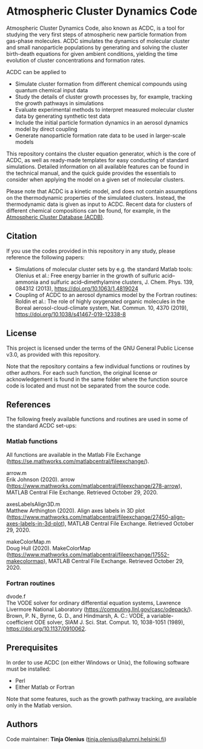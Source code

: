 # Atmospheric Cluster Dynamics Code

Atmospheric Cluster Dynamics Code, also known as ACDC, is a tool for studying the very first steps of atmospheric new particle formation from gas-phase molecules. ACDC simulates the dynamics of molecular cluster and small nanoparticle populations by generating and solving the cluster birth-death equations for given ambient conditions, yielding the time evolution of cluster concentrations and formation rates.

ACDC can be applied to

* Simulate cluster formation from different chemical compounds using quantum chemical input data
* Study the details of cluster growth processes by, for example, tracking the growth pathways in simulations
* Evaluate experimental methods to interpret measured molecular cluster data by generating synthetic test data
* Include the initial particle formation dynamics in an aerosol dynamics model by direct coupling
* Generate nanoparticle formation rate data to be used in larger-scale models

This repository contains the cluster equation generator, which is the core of ACDC, as well as ready-made templates for easy conducting of standard simulations. Detailed information on all available features can be found in the technical manual, and the quick guide provides the essentials to consider when applying the model on a given set of molecular clusters.

Please note that ACDC is a kinetic model, and does not contain assumptions on the thermodynamic properties of the simulated clusters. Instead, the thermodynamic data is given as input to ACDC. Recent data for clusters of different chemical compositions can be found, for example, in the [Atmospheric Cluster Database (ACDB)](https://github.com/elmjonas/ACDB).

## Citation

If you use the codes provided in this repository in any study, please reference the following papers:

* Simulations of molecular cluster sets by e.g. the standard Matlab tools: Olenius et al.: Free energy barrier in the growth of sulfuric acid–ammonia and sulfuric acid–dimethylamine clusters, J. Chem. Phys. 139, 084312 (2013), https://doi.org/10.1063/1.4819024
* Coupling of ACDC to an aerosol dynamics model by the Fortran routines: Roldin et al.: The role of highly oxygenated organic molecules in the Boreal aerosol-cloud-climate system, Nat. Commun. 10, 4370 (2019), https://doi.org/10.1038/s41467-019-12338-8

## License

This project is licensed under the terms of the GNU General Public License v3.0, as provided with this repository.

Note that the repository contains a few individual functions or routines by other authors. For each such function, the original license or acknowledgement is found in the same folder where the function source code is located and must not be separated from the source code.

## References

The following freely available functions and routines are used in some of the standard ACDC set-ups:

### Matlab functions

All functions are available in the Matlab File Exchange (https://se.mathworks.com/matlabcentral/fileexchange/).

arrow.m<br/>
Erik Johnson (2020). arrow (https://www.mathworks.com/matlabcentral/fileexchange/278-arrow), MATLAB Central File Exchange. Retrieved October 29, 2020.

axesLabelsAlign3D.m<br/>
Matthew Arthington (2020). Align axes labels in 3D plot (https://www.mathworks.com/matlabcentral/fileexchange/27450-align-axes-labels-in-3d-plot), MATLAB Central File Exchange. Retrieved October 29, 2020.

makeColorMap.m<br/>
Doug Hull (2020). MakeColorMap (https://www.mathworks.com/matlabcentral/fileexchange/17552-makecolormap), MATLAB Central File Exchange. Retrieved October 29, 2020.

### Fortran routines

dvode.f<br/>
The VODE solver for ordinary differential equation systems, Lawrence Livermore National Laboratory (https://computing.llnl.gov/casc/odepack/).<br/>
Brown, P. N., Byrne, G. D., and Hindmarsh, A. C.: VODE, a variable-coefficient ODE solver, SIAM J. Sci. Stat. Comput. 10, 1038-1051 (1989), https://doi.org/10.1137/0910062.

## Prerequisites

In order to use ACDC (on either Windows or Unix), the following software must be installed:

* Perl
* Either Matlab or Fortran

Note that some features, such as the growth pathway tracking, are available only in the Matlab version.

## Authors

Code maintainer: **Tinja Olenius** (tinja.olenius@alumni.helsinki.fi)
